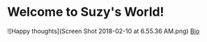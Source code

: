 # Welcome to Suzy's World!
![Happy thoughts](Screen Shot 2018-02-10 at 6.55.36 AM.png)
[Bio](Suzy9586.github.io/bio.md)

